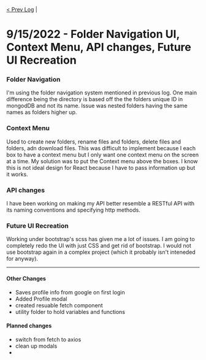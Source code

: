 [< Prev Log](9-02-2022.md) |  
# 9/15/2022 - Folder Navigation UI, Context Menu, API changes, Future UI Recreation

### Folder Navigation  
I'm using the folder navigation system mentioned in previous log. One main difference being the directory is based off the the folders unique ID in mongodDB and not its name. 
Issue was nested folders having the same names as folders higher up. 

### Context Menu  
Used to create new folders, rename files and folders, delete files and folders, adn download files. This was difficult to implement because I each box to have a context menu but I only want one context menu on the screen at a time.
My solution was to put the Context menu above the boxes. I know this is not ideal design for React because I have to pass information up but it works. 

### API changes  
I have been working on making my API better resemble a RESTful API with its naming conventions and specifying http methods.  

### Future UI Recreation  
Working under bootstrap's scss has given me a lot of issues. I am going to completely redo the UI with just CSS and get rid of bootstrap. 
I  would not use bootstrap again in a complex project (which it probably isn't inteneded for anyway).

-----

#### Other Changes  
- Saves profile info from google on first login  
- Added Profile modal  
- created resuable fetch component  
- utility folder to hold variables and functions  


#### Planned changes  
- switch from fetch to axios  
- clean up modals  
- 
